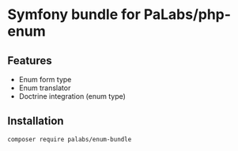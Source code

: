 # Symfony bundle for PaLabs/php-enum

## Features
- Enum form type
- Enum translator
- Doctrine integration (enum type)

## Installation
```
composer require palabs/enum-bundle
```